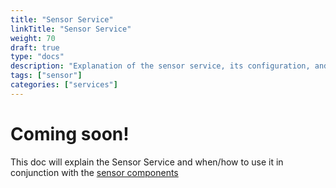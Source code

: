 ```yaml
---
title: "Sensor Service"
linkTitle: "Sensor Service"
weight: 70
draft: true 
type: "docs"
description: "Explanation of the sensor service, its configuration, and its functionality."
tags: ["sensor"]
categories: ["services"]
---
```

# Coming soon!
This doc will explain the Sensor Service and when/how to use it in conjunction with the [sensor components](../../components/sensor/)
